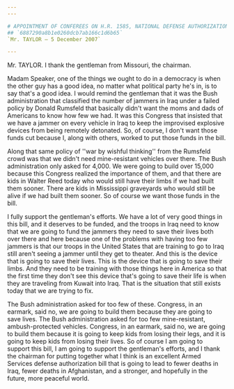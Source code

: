 ```yaml
---
---

# APPOINTMENT OF CONFEREES ON H.R. 1585, NATIONAL DEFENSE AUTHORIZATION  ACT FOR FISCAL YEAR 2008
## `6887290a8b1e0260dcb7ab166c1d6b65`
`Mr. TAYLOR — 5 December 2007`

---
```



Mr. TAYLOR. I thank the gentleman from Missouri, the chairman.

Madam Speaker, one of the things we ought to do in a democracy is 
when the other guy has a good idea, no matter what political party he's 
in, is to say that's a good idea. I would remind the gentleman that it 
was the Bush administration that classified the number of jammers in 
Iraq under a failed policy by Donald Rumsfeld that basically didn't 
want the moms and dads of Americans to know how few we had. It was this 
Congress that insisted that we have a jammer on every vehicle in Iraq 
to keep the improvised explosive devices from being remotely detonated. 
So, of course, I don't want those funds cut because I, along with 
others, worked to put those funds in the bill.

Along that same policy of ''war by wishful thinking'' from the 
Rumsfeld crowd was that we didn't need mine-resistant vehicles over 
there. The Bush administration only asked for 4,000. We were going to 
build over 15,000 because this Congress realized the importance of 
them, and that there are kids in Walter Reed today who would still have 
their limbs if we had built them sooner. There are kids in Mississippi 
graveyards who would still be alive if we had built them sooner. So of 
course we want those funds in the bill.

I fully support the gentleman's efforts. We have a lot of very good 
things in this bill, and it deserves to be funded, and the troops in 
Iraq need to know that we are going to fund the jammers they need to 
save their lives both over there and here because one of the problems 
with having too few jammers is that our troops in the United States 
that are training to go to Iraq still aren't seeing a jammer until they 
get to theater. And this is the device that is going to save their 
lives. This is the device that is going to save their limbs. And they 
need to be training with those things here in America so that the first 
time they don't see this device that's going to save their life is when 
they are traveling from Kuwait into Iraq. That is the situation that 
still exists today that we are trying to fix.

The Bush administration asked for too few of these. Congress, in an 
earmark, said no, we are going to build them because they are going to 
save lives. The Bush administration asked for too few mine-resistant, 
ambush-protected vehicles. Congress, in an earmark, said no, we are 
going to build them because it is going to keep kids from losing their 
legs, and it is going to keep kids from losing their lives. So of 
course I am going to support this bill, I am going to support the 
gentleman's efforts, and I thank the chairman for putting together what 
I think is an excellent Armed Services defense authorization bill that 
is going to lead to fewer deaths in Iraq, fewer deaths in Afghanistan, 
and a stronger, and hopefully in the future, more peaceful world.